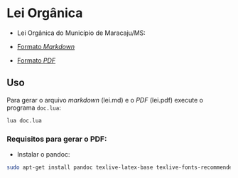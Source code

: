 # Lei Orgânica

* Lei Orgânica do Município de Maracaju/MS:

- [Formato *Markdown*](https://github.com/jhoonb/maracaju/blob/master/lei-organica/lei.md)

- [Formato *PDF*](https://github.com/jhoonb/maracaju/blob/master/lei-organica/lei.pdf)


## Uso

Para gerar o arquivo *markdown* (lei.md) e o *PDF* (lei.pdf) execute o programa `doc.lua`:

```bash
lua doc.lua
```

### Requisitos para gerar o PDF:

- Instalar o pandoc:

```bash
sudo apt-get install pandoc texlive-latex-base texlive-fonts-recommended texlive-extra-utils texlive-latex-extra
```



